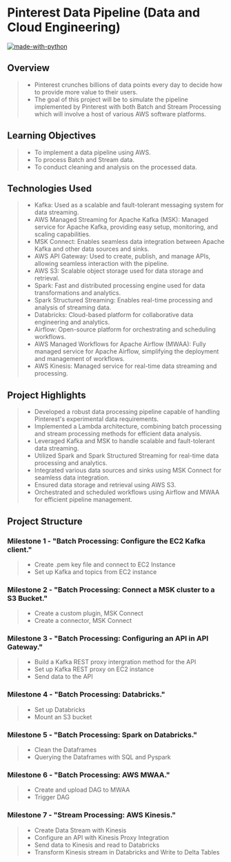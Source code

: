 # Pinterest Data Pipeline (Data and Cloud Engineering)

[![made-with-python](https://img.shields.io/badge/Made%20with-Python-1f425f.svg)](https://www.python.org/)

## Overview 
> - Pinterest crunches billions of data points every day to decide how to provide more value to their users.
> - The goal of this project will be to simulate the pipeline implemented by Pinterest with both Batch and Stream Processing which will involve a host of various AWS software platforms.

## Learning Objectives
> - To implement a data pipeline using AWS.
> - To process Batch and Stream data.
> - To conduct cleaning and analysis on the processed data.

## Technologies Used
> - Kafka: Used as a scalable and fault-tolerant messaging system for data streaming.
> - AWS Managed Streaming for Apache Kafka (MSK): Managed service for Apache Kafka, providing easy setup, monitoring, and scaling capabilities.
> - MSK Connect: Enables seamless data integration between Apache Kafka and other data sources and sinks.
> - AWS API Gateway: Used to create, publish, and manage APIs, allowing seamless interaction with the pipeline.
> - AWS S3: Scalable object storage used for data storage and retrieval.
> - Spark: Fast and distributed processing engine used for data transformations and analytics.
> - Spark Structured Streaming: Enables real-time processing and analysis of streaming data.
> - Databricks: Cloud-based platform for collaborative data engineering and analytics.
> - Airflow: Open-source platform for orchestrating and scheduling workflows.
> - AWS Managed Workflows for Apache Airflow (MWAA): Fully managed service for Apache Airflow, simplifying the deployment and management of workflows.
> - AWS Kinesis: Managed service for real-time data streaming and processing.

## Project Highlights
> - Developed a robust data processing pipeline capable of handling Pinterest's experimental data requirements.
> - Implemented a Lambda architecture, combining batch processing and stream processing methods for efficient data analysis.
> - Leveraged Kafka and MSK to handle scalable and fault-tolerant data streaming.
> - Utilized Spark and Spark Structured Streaming for real-time data processing and analytics.
> - Integrated various data sources and sinks using MSK Connect for seamless data integration.
> - Ensured data storage and retrieval using AWS S3.
> - Orchestrated and scheduled workflows using Airflow and MWAA for efficient pipeline management.

## Project Structure

### Milestone 1 - "Batch Processing: Configure the EC2 Kafka client."
> - Create .pem key file and connect to EC2 Instance
> - Set up Kafka and topics from EC2 instance

### Milestone 2 - "Batch Processing: Connect a MSK cluster to a S3 Bucket."
> - Create a custom plugin, MSK Connect
> - Create a connector, MSK Connect

### Milestone 3 - "Batch Processing: Configuring an API in API Gateway."
> - Build a Kafka REST proxy intergration method for the API
> - Set up Kafka REST proxy on EC2 instance
> - Send data to the API

### Milestone 4 - "Batch Processing: Databricks."
> - Set up Databricks
> - Mount an S3 bucket

### Milestone 5 - "Batch Processing: Spark on Databricks."
> - Clean the Dataframes
> - Querying the Dataframes with SQL and Pyspark

### Milestone 6 - "Batch Processing: AWS MWAA."
> - Create and upload DAG to MWAA
> - Trigger DAG

### Milestone 7 - "Stream Processing: AWS Kinesis."
> - Create Data Stream with Kinesis
> - Configure an API with Kinesis Proxy Integration
> - Send data to Kinesis and read to Databricks
> - Transform Kinesis stream in Databricks and Write to Delta Tables


<!-- ## M1 - Batch Processing: Configure the EC2 Kafka client.

### Creating .pem file

### Connecting to EC2 Instance

### Setting up Kafka on EC2 Instance

### Creating Kafka Topics


## M2 - Batch Processing: Connect a MSK cluster to a S3 Bucket.

### Creating custom plugin, MSK Connect

### Creating connector, MSK Connect


## M3 - Batch Processing: Configuring an API in API Gateway.

### Building a Kafka REST proxy integration method for the API

### Setting up the Kafka REST proxy on EC2 Instance 

### Sending Data to API


## M4 - Batch Processing: Databricks.

### Setting up DataBricks

### Mounting S3 Bucket 


## M5 - Batch Processing: Spark on Databricks.

### Cleaning the Pinterest Posts Dataframe

### Cleaning the Geolocation Dataframe

### Cleaning the User Dataframe

### Task 1: Find the most popular category in each country.

### Task 2: Find which was the most popular category each year.

### Task 3: Find the user with more followers in each country.

### Task 4: Find the most popular category for different age groups.

### Task 5: Find the median follower count for different age groups.

### Task 6: Find jow many users have joined each year.

### Task 7: Find the median follower count of users based on their joining year. 

### Task 8: Find the median follower count of users band on their joining year and age group.


## M6 - Batch Processing: AWS MWAA.

### Creating and uploading DAG to MWAA environment

### Triggering the DAG to run Databricks Notebook


## M7 - Stream Processing: AWS Kinesis.

### Creating data streams with Kinesis

### Configuring an API with Kinesis proxy integration

### Sending data to Kinesis streams

### Reading data from Kinesis stream in Databricks

### Transform Kinesis streams in Databricks

### Writing the streaming data to Delta Tables -->